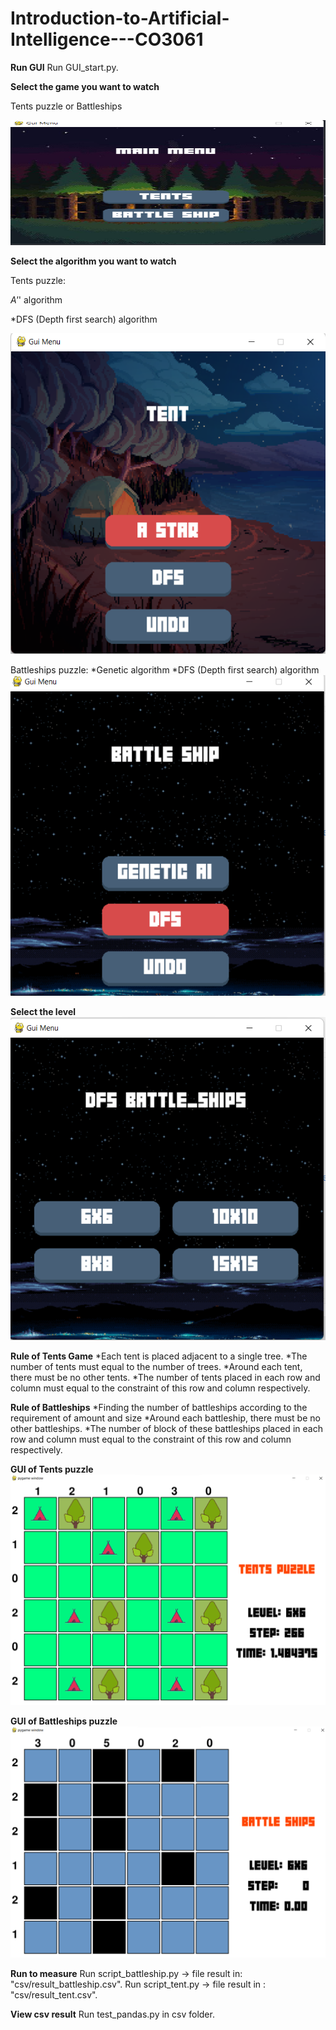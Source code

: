 # Introduction-to-Artificial-Intelligence---CO3061
**Run GUI**
Run GUI_start.py.

**Select the game you want to watch**

Tents puzzle or Battleships
<p align="center">
  <img width="600" height="200" src="images/GUI_start.png">
</p>

**Select the algorithm you want to watch**

Tents puzzle:

*A'*' algorithm

*DFS (Depth first search) algorithm

![Image](images/GUI_TENTS.png)

Battleships puzzle:
*Genetic algorithm
*DFS (Depth first search) algorithm
![Image](images/GUI_Battleship.png)


**Select the level**
![Image](images/GUI_Blocksize.png)

**Rule of Tents Game**
*Each tent is placed adjacent to a single tree.
*The number of tents must equal to the number of trees.
*Around each tent, there must be no other tents.
*The number of tents placed in each row and column must equal to the constraint of this row and column respectively.

**Rule of Battleships**
*Finding the number of battleships according to the requirement of amount and size
*Around each battleship, there must be no other battleships.
*The number of block of these battleships placed in each row and column must equal to the constraint of this row and column respectively.

**GUI of Tents puzzle**
![Image](images/Tents.png)

**GUI of Battleships puzzle**
![Image](images/Battleships.png)

**Run to measure**
Run script_battleship.py -> file result in: "csv/result_battleship.csv".
Run script_tent.py -> file result in : "csv/result_tent.csv".

**View csv result**
Run test_pandas.py in csv folder.



